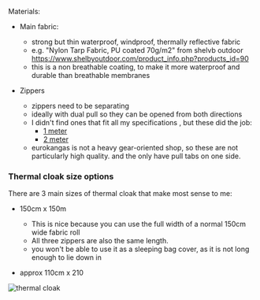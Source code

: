 

Materials:

- Main fabric:
    - strong but thin waterproof, windproof, thermally reflective fabric
    - e.g. "Nylon Tarp Fabric, PU coated 70g/m2" from shelvb outdoor https://www.shelbyoutdoor.com/product_info.php?products_id=90
    - this is a non breathable coating, to make it more waterproof and durable than breathable membranes

- Zippers
    - zippers need to be separating
    - ideally with dual pull so they can be opened from both directions
	- I didn't find ones that fit all my specifications , but these did the job:
	    - [1 meter](https://www.eurokangas.fi/vetoketju-8mm-hammas-avo-100cm-kahdella-vetimella-musta-m100-5600888m100)
	    -  [2 meter](https://www.eurokangas.fi/vetoketju-8mm-hammas-avo-200cm-kahdella-vetimella-musta-m100-5603751m100)
	- eurokangas is not a heavy gear-oriented shop, so these are not particularly high quality. and the only have pull tabs on one side.

### Thermal cloak size options

There are 3 main sizes of thermal cloak that make most sense to me:

- 150cm x 150m
    - This is nice because you can use the full width of a normal 150cm wide fabric roll
    - All three zippers are also the same length.
    - you won't be able to use it as a sleeping bag cover, as it is not long enough to lie down in

- approx 110cm x 210

![thermal cloak](thermal%20cloak.svg)